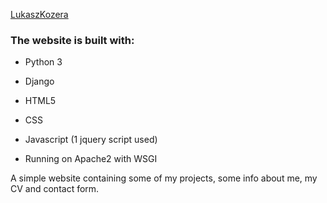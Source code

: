 
[LukaszKozera](https://lukaszkozera.dev)

### The website is built with:
* Python 3
* Django
* HTML5
* CSS
* Javascript (1 jquery script used)

* Running on Apache2 with WSGI

A simple website containing some of my projects, some info about me, my CV and contact form.
